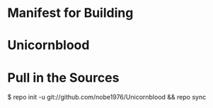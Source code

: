 Manifest for Building
=============================
Unicornblood 
=============================
Pull in the Sources
======================

$ repo init -u git://github.com/nobe1976/Unicornblood && repo sync

